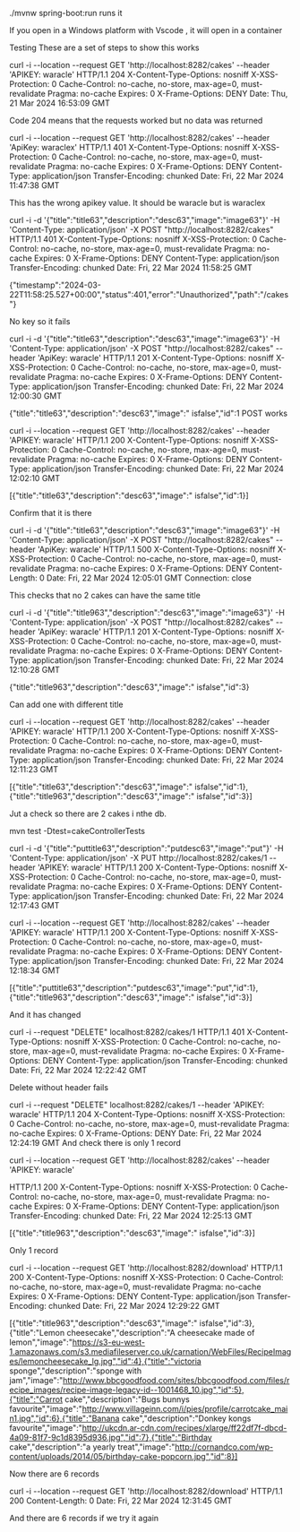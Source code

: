 
 ./mvnw spring-boot:run
 runs it

If you open in a Windows platform with Vscode , it will open in a container


Testing
These are a set of steps to show this works

curl -i --location --request GET 'http://localhost:8282/cakes' --header 'APIKEY: waracle'
HTTP/1.1 204 
X-Content-Type-Options: nosniff
X-XSS-Protection: 0
Cache-Control: no-cache, no-store, max-age=0, must-revalidate
Pragma: no-cache
Expires: 0
X-Frame-Options: DENY
Date: Thu, 21 Mar 2024 16:53:09 GMT

Code 204 means that the requests worked but no data was returned

curl -i --location --request GET 'http://localhost:8282/cakes' --header 'ApiKey: waraclex'
HTTP/1.1 401
X-Content-Type-Options: nosniff
X-XSS-Protection: 0
Cache-Control: no-cache, no-store, max-age=0, must-revalidate
Pragma: no-cache
Expires: 0
X-Frame-Options: DENY
Content-Type: application/json
Transfer-Encoding: chunked
Date: Fri, 22 Mar 2024 11:47:38 GMT

This has the wrong apikey value. It should be waracle but is waraclex


curl -i -d '{"title":"title63","description":"desc63","image":"image63"}' -H 'Content-Type: application/json' -X POST "http://localhost:8282/cakes"
HTTP/1.1 401
X-Content-Type-Options: nosniff
X-XSS-Protection: 0
Cache-Control: no-cache, no-store, max-age=0, must-revalidate
Pragma: no-cache
Expires: 0
X-Frame-Options: DENY
Content-Type: application/json
Transfer-Encoding: chunked
Date: Fri, 22 Mar 2024 11:58:25 GMT

{"timestamp":"2024-03-22T11:58:25.527+00:00","status":401,"error":"Unauthorized","path":"/cakes"}

No key so it fails

curl -i -d '{"title":"title63","description":"desc63","image":"image63"}' -H 'Content-Type: application/json' -X POST "http://localhost:8282/cakes" --header 'ApiKey: waracle'
HTTP/1.1 201
X-Content-Type-Options: nosniff
X-XSS-Protection: 0
Cache-Control: no-cache, no-store, max-age=0, must-revalidate
Pragma: no-cache
Expires: 0
X-Frame-Options: DENY
Content-Type: application/json
Transfer-Encoding: chunked
Date: Fri, 22 Mar 2024 12:00:30 GMT

{"title":"title63","description":"desc63","image":" isfalse","id":1
POST works

curl -i --location --request GET 'http://localhost:8282/cakes' --header 'APIKEY: waracle'
HTTP/1.1 200
X-Content-Type-Options: nosniff
X-XSS-Protection: 0
Cache-Control: no-cache, no-store, max-age=0, must-revalidate
Pragma: no-cache
Expires: 0
X-Frame-Options: DENY
Content-Type: application/json
Transfer-Encoding: chunked
Date: Fri, 22 Mar 2024 12:02:10 GMT

[{"title":"title63","description":"desc63","image":" isfalse","id":1}]

Confirm that it is there

curl -i -d '{"title":"title63","description":"desc63","image":"image63"}' -H 'Content-Type: application/json' -X POST "http://localhost:8282/cakes" --header 'ApiKey: waracle'
HTTP/1.1 500
X-Content-Type-Options: nosniff
X-XSS-Protection: 0
Cache-Control: no-cache, no-store, max-age=0, must-revalidate
Pragma: no-cache
Expires: 0
X-Frame-Options: DENY
Content-Length: 0
Date: Fri, 22 Mar 2024 12:05:01 GMT
Connection: close

This checks that no 2 cakes can have the same title 

curl -i -d '{"title":"title963","description":"desc63","image":"image63"}' -H 'Content-Type: application/json' -X POST "http://localhost:8282/cakes" --header 'ApiKey: waracle' 
HTTP/1.1 201
X-Content-Type-Options: nosniff
X-XSS-Protection: 0
Cache-Control: no-cache, no-store, max-age=0, must-revalidate
Pragma: no-cache
Expires: 0
X-Frame-Options: DENY
Content-Type: application/json
Transfer-Encoding: chunked
Date: Fri, 22 Mar 2024 12:10:28 GMT

{"title":"title963","description":"desc63","image":" isfalse","id":3}

Can add one with different title

curl -i --location --request GET 'http://localhost:8282/cakes' --header 'APIKEY: waracle'
HTTP/1.1 200
X-Content-Type-Options: nosniff
X-XSS-Protection: 0
Cache-Control: no-cache, no-store, max-age=0, must-revalidate
Pragma: no-cache
Expires: 0
X-Frame-Options: DENY
Content-Type: application/json
Transfer-Encoding: chunked
Date: Fri, 22 Mar 2024 12:11:23 GMT

[{"title":"title63","description":"desc63","image":" isfalse","id":1},{"title":"title963","description":"desc63","image":" isfalse","id":3}]

Jut a check so there are 2 cakes i nthe db.

mvn test -Dtest=cakeControllerTests


curl -i -d '{"title":"puttitle63","description":"putdesc63","image":"put"}' -H 'Content-Type: application/json' -X PUT http://localhost:8282/cakes/1 --header 'APIKEY: waracle'
HTTP/1.1 200
X-Content-Type-Options: nosniff
X-XSS-Protection: 0
Cache-Control: no-cache, no-store, max-age=0, must-revalidate
Pragma: no-cache
Expires: 0
X-Frame-Options: DENY
Content-Type: application/json
Transfer-Encoding: chunked
Date: Fri, 22 Mar 2024 12:17:43 GMT

curl -i --location --request GET 'http://localhost:8282/cakes' --header 'APIKEY: waracle'
HTTP/1.1 200
X-Content-Type-Options: nosniff
X-XSS-Protection: 0
Cache-Control: no-cache, no-store, max-age=0, must-revalidate
Pragma: no-cache
Expires: 0
X-Frame-Options: DENY
Content-Type: application/json
Transfer-Encoding: chunked
Date: Fri, 22 Mar 2024 12:18:34 GMT

[{"title":"puttitle63","description":"putdesc63","image":"put","id":1},{"title":"title963","description":"desc63","image":" isfalse","id":3}]

And it has changed

curl -i --request "DELETE" localhost:8282/cakes/1
HTTP/1.1 401
X-Content-Type-Options: nosniff
X-XSS-Protection: 0
Cache-Control: no-cache, no-store, max-age=0, must-revalidate
Pragma: no-cache
Expires: 0
X-Frame-Options: DENY
Content-Type: application/json
Transfer-Encoding: chunked
Date: Fri, 22 Mar 2024 12:22:42 GMT

Delete without header fails

curl -i --request "DELETE" localhost:8282/cakes/1 --header 'APIKEY: waracle'
 HTTP/1.1 204
X-Content-Type-Options: nosniff
X-XSS-Protection: 0
Cache-Control: no-cache, no-store, max-age=0, must-revalidate
Pragma: no-cache
Expires: 0
X-Frame-Options: DENY
Date: Fri, 22 Mar 2024 12:24:19 GMT
And check there is only 1 record

curl -i --location --request GET 'http://localhost:8282/cakes' --header 'APIKEY: waracle'

 HTTP/1.1 200
X-Content-Type-Options: nosniff
X-XSS-Protection: 0
Cache-Control: no-cache, no-store, max-age=0, must-revalidate
Pragma: no-cache
Expires: 0
X-Frame-Options: DENY
Content-Type: application/json
Transfer-Encoding: chunked
Date: Fri, 22 Mar 2024 12:25:13 GMT

[{"title":"title963","description":"desc63","image":" isfalse","id":3}]

Only 1 record

curl -i --location --request GET 'http://localhost:8282/download'
HTTP/1.1 200
X-Content-Type-Options: nosniff
X-XSS-Protection: 0
Cache-Control: no-cache, no-store, max-age=0, must-revalidate
Pragma: no-cache
Expires: 0
X-Frame-Options: DENY
Content-Type: application/json
Transfer-Encoding: chunked
Date: Fri, 22 Mar 2024 12:29:22 GMT

[{"title":"title963","description":"desc63","image":" isfalse","id":3},{"title":"Lemon cheesecake","description":"A cheesecake made of lemon","image":"https://s3-eu-west-1.amazonaws.com/s3.mediafileserver.co.uk/carnation/WebFiles/RecipeImages/lemoncheesecake_lg.jpg","id":4},{"title":"victoria sponge","description":"sponge with jam","image":"http://www.bbcgoodfood.com/sites/bbcgoodfood.com/files/recipe_images/recipe-image-legacy-id--1001468_10.jpg","id":5},{"title":"Carrot cake","description":"Bugs bunnys favourite","image":"http://www.villageinn.com/i/pies/profile/carrotcake_main1.jpg","id":6},{"title":"Banana cake","description":"Donkey kongs favourite","image":"http://ukcdn.ar-cdn.com/recipes/xlarge/ff22df7f-dbcd-4a09-81f7-9c1d8395d936.jpg","id":7},{"title":"Birthday cake","description":"a yearly treat","image":"http://cornandco.com/wp-content/uploads/2014/05/birthday-cake-popcorn.jpg","id":8}]

Now there are 6 records

curl -i --location --request GET 'http://localhost:8282/download'
HTTP/1.1 200
Content-Length: 0
Date: Fri, 22 Mar 2024 12:31:45 GMT

And there are 6 records if we try it again
